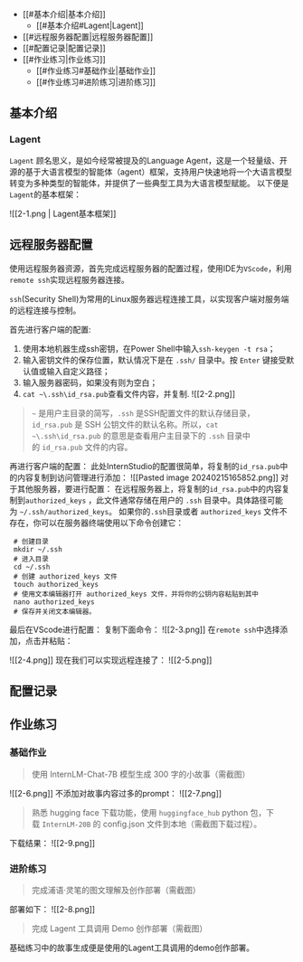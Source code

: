 - [[#基本介绍|基本介绍]]
	- [[#基本介绍#Lagent|Lagent]]
- [[#远程服务器配置|远程服务器配置]]
- [[#配置记录|配置记录]]
- [[#作业练习|作业练习]]
	- [[#作业练习#基础作业|基础作业]]
	- [[#作业练习#进阶练习|进阶练习]]

## 基本介绍
### Lagent
`Lagent` 顾名思义，是如今经常被提及的Language Agent，这是一个轻量级、开源的基于大语言模型的智能体（agent）框架，支持用户快速地将一个大语言模型转变为多种类型的智能体，并提供了一些典型工具为大语言模型赋能。
以下便是`Lagent`的基本框架：

![[2-1.png | Lagent基本框架]]

## 远程服务器配置
使用远程服务器资源，首先完成远程服务器的配置过程，使用IDE为`VScode`，利用`remote ssh`实现远程服务器连接。

`ssh`(Security Shell)为常用的Linux服务器远程连接工具，以实现客户端对服务端的远程连接与控制。

首先进行客户端的配置:
1. 使用本地机器生成ssh密钥，在Power Shell中输入`ssh-keygen -t rsa`；
2. 输入密钥文件的保存位置，默认情况下是在 `.ssh/` 目录中。按 `Enter` 键接受默认值或输入自定义路径；
3. 输入服务器密码，如果没有则为空白；
4. `cat ~\.ssh\id_rsa.pub`查看文件内容，并复制.
![[2-2.png]]
>  `~` 是用户主目录的简写，`.ssh` 是SSH配置文件的默认存储目录，`id_rsa.pub` 是 SSH 公钥文件的默认名称。所以，`cat ~\.ssh\id_rsa.pub` 的意思是查看用户主目录下的 `.ssh` 目录中的 `id_rsa.pub` 文件的内容。

再进行客户端的配置：
此处InternStudio的配置很简单，将复制的`id_rsa.pub`中的内容复制到访问管理进行添加：
![[Pasted image 20240215165852.png]]
对于其他服务器，要进行配置：
在远程服务器上，将复制的`id_rsa.pub`中的内容复制到`authorized_keys` ，此文件通常存储在用户的 `.ssh` 目录中。具体路径可能为 `~/.ssh/authorized_keys`。
如果你的`.ssh`目录或者 `authorized_keys` 文件不存在，你可以在服务器终端使用以下命令创建它：
```
 # 创建目录
 mkdir ~/.ssh
 # 进入目录
 cd ~/.ssh
 # 创建 authorized_keys 文件
 touch authorized_keys
 # 使用文本编辑器打开 authorized_keys 文件，并将你的公钥内容粘贴到其中
 nano authorized_keys
 # 保存并关闭文本编辑器。
```

最后在VScode进行配置：
复制下面命令：
![[2-3.png]]
在`remote ssh`中选择添加，点击并粘贴：

![[2-4.png]]
现在我们可以实现远程连接了：
![[2-5.png]]
## 配置记录


## 作业练习
### **基础作业**

>使用 InternLM-Chat-7B 模型生成 300 字的小故事（需截图）


![[2-6.png]]
不添加对故事内容过多的prompt：
![[2-7.png]]

>熟悉 hugging face 下载功能，使用 `huggingface_hub` python 包，下载 `InternLM-20B` 的 config.json 文件到本地（需截图下载过程）。

下载结果：
![[2-9.png]]
### **进阶练习**

>完成浦语·灵笔的图文理解及创作部署（需截图）


部署如下：
![[2-8.png]]


>完成 Lagent 工具调用 Demo 创作部署（需截图）


基础练习中的故事生成便是使用的Lagent工具调用的demo创作部署。